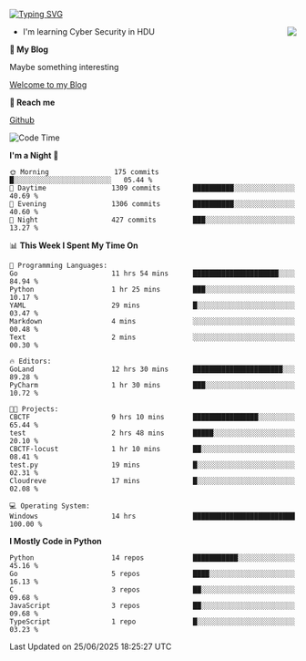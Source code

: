 [![Typing SVG](https://readme-typing-svg.herokuapp.com?font=Fira+Code&pause=1000&random=false&width=450&height=60&lines=Hello+%F0%9F%91%8B%F0%9F%8F%BB;I'm+JBNRZ)](https://git.io/typing-svg)

<a href="#">
  <img align="right" src="https://github-readme-stats.vercel.app/api?username=JBNRZ&show_icons=true&bg_color=15,f2f7fd,E0EAFC" />
</a>

- I'm learning Cyber Security in HDU

 **🌱 My Blog**

Maybe something interesting

[Welcome to my Blog](https://jbnrz.com.cn/)

 **💬 Reach me** 

[Github](https://github.com/JBNRZ)


<!--START_SECTION:waka-->
![Code Time](http://img.shields.io/badge/Code%20Time-1%2C291%20hrs%2012%20mins-blue)

**I'm a Night 🦉** 

```text
🌞 Morning                175 commits         █░░░░░░░░░░░░░░░░░░░░░░░░   05.44 % 
🌆 Daytime                1309 commits        ██████████░░░░░░░░░░░░░░░   40.69 % 
🌃 Evening                1306 commits        ██████████░░░░░░░░░░░░░░░   40.60 % 
🌙 Night                  427 commits         ███░░░░░░░░░░░░░░░░░░░░░░   13.27 % 
```


📊 **This Week I Spent My Time On** 

```text
💬 Programming Languages: 
Go                       11 hrs 54 mins      █████████████████████░░░░   84.94 % 
Python                   1 hr 25 mins        ███░░░░░░░░░░░░░░░░░░░░░░   10.17 % 
YAML                     29 mins             █░░░░░░░░░░░░░░░░░░░░░░░░   03.47 % 
Markdown                 4 mins              ░░░░░░░░░░░░░░░░░░░░░░░░░   00.48 % 
Text                     2 mins              ░░░░░░░░░░░░░░░░░░░░░░░░░   00.30 % 

🔥 Editors: 
GoLand                   12 hrs 30 mins      ██████████████████████░░░   89.28 % 
PyCharm                  1 hr 30 mins        ███░░░░░░░░░░░░░░░░░░░░░░   10.72 % 

🐱‍💻 Projects: 
CBCTF                    9 hrs 10 mins       ████████████████░░░░░░░░░   65.44 % 
test                     2 hrs 48 mins       █████░░░░░░░░░░░░░░░░░░░░   20.10 % 
CBCTF-locust             1 hr 10 mins        ██░░░░░░░░░░░░░░░░░░░░░░░   08.41 % 
test.py                  19 mins             █░░░░░░░░░░░░░░░░░░░░░░░░   02.31 % 
Cloudreve                17 mins             █░░░░░░░░░░░░░░░░░░░░░░░░   02.08 % 

💻 Operating System: 
Windows                  14 hrs              █████████████████████████   100.00 % 
```

**I Mostly Code in Python** 

```text
Python                   14 repos            ███████████░░░░░░░░░░░░░░   45.16 % 
Go                       5 repos             ████░░░░░░░░░░░░░░░░░░░░░   16.13 % 
C                        3 repos             ██░░░░░░░░░░░░░░░░░░░░░░░   09.68 % 
JavaScript               3 repos             ██░░░░░░░░░░░░░░░░░░░░░░░   09.68 % 
TypeScript               1 repo              █░░░░░░░░░░░░░░░░░░░░░░░░   03.23 % 
```




 Last Updated on 25/06/2025 18:25:27 UTC
<!--END_SECTION:waka-->
